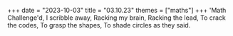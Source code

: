 +++
date = "2023-10-03"
title = "03.10.23"
themes = ["maths"]
+++
'Math Challenge'd,
I scribble away,
Racking my brain,
Racking the lead,
To crack the codes,
To grasp the shapes,
To shade circles as they said.
